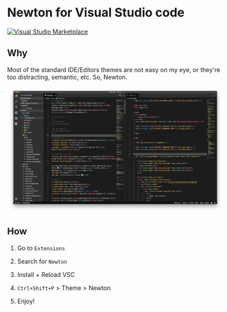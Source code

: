 # Newton for Visual Studio code

[![Visual Studio Marketplace](https://img.shields.io/vscode-marketplace/d/bertolinimarco.theme-newton.svg)]()

## Why
Most of the standard IDE/Editors themes are not easy on my eye, or they're too distracting, semantic, etc.
So, Newton.

![Screenshot](https://raw.githubusercontent.com/bertolinimarco/vscode-theme-newton/master/screenshot.png)

## How
1) Go to `Extensions`

2) Search for `Newton`

3) Install + Reload VSC

4) `Ctrl+Shift+P` > Theme > Newton

5) Enjoy!
